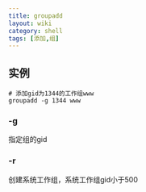 ```yaml
---
title: groupadd
layout: wiki
category: shell
tags: [添加,组]
---
```


## 实例

~~~Text
# 添加gid为1344的工作组www
groupadd -g 1344 www
~~~


### -g

指定组的gid


### -r

创建系统工作组，系统工作组gid小于500